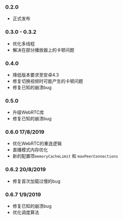 
### 0.2.0
- 正式发布

### 0.3.0 - 0.3.2
- 优化多线程
- 解决在部分播放器上的卡顿问题

### 0.4.0
- 降低版本要求至安卓4.3
- 修复切换视频时可能产生的卡顿问题
- 修复已知的崩溃bug

### 0.5.0
- 升级WebRTC库
- 修复已知的崩溃bug

### 0.6.0 17/8/2019
- 优化WebRTC的重连逻辑
- 直播模式内存优化
- 新的配置项`memoryCacheLimit` 和 `maxPeerConnections`

### 0.6.2 20/8/2019
- 修复首次加载过慢的bug

### 0.6.7 1/9/2019
- 修复已知的崩溃bug
- 优化调度算法